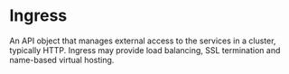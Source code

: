 # Ingress
An API object that manages external access to the services in a cluster, typically HTTP.
Ingress may provide load balancing, SSL termination and name-based virtual hosting.

